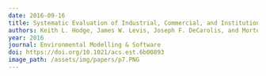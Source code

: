 ```yaml
---
date: 2016-09-16
title: Systematic Evaluation of Industrial, Commercial, and Institutional Food Waste Management Strategies in the United State
authors: Keith L. Hodge, James W. Levis, Joseph F. DeCarolis, and Morton A. Barlaz
year: 2016
journal: Environmental Modelling & Software
doi: https://doi.org/10.1021/acs.est.6b00893
image_path: /assets/img/papers/p7.PNG
---
```

